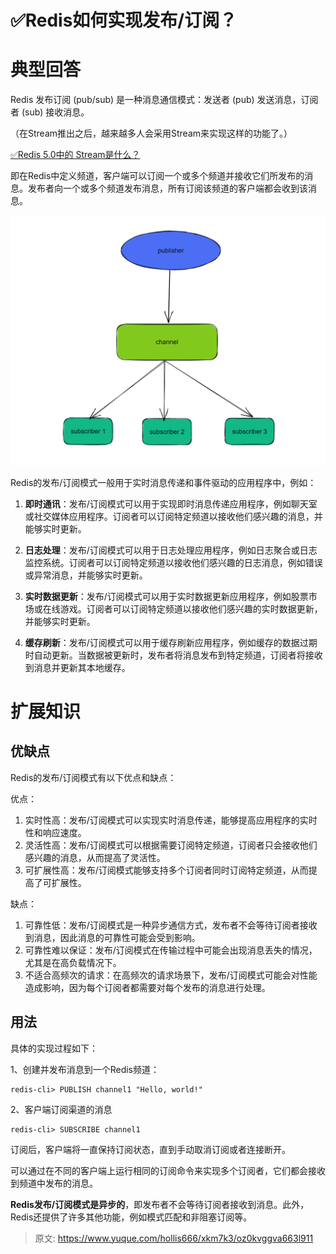 # ✅Redis如何实现发布/订阅？



# 典型回答


Redis 发布订阅 (pub/sub) 是一种消息通信模式：发送者 (pub) 发送消息，订阅者 (sub) 接收消息。



（在Stream推出之后，越来越多人会采用Stream来实现这样的功能了。）



[✅Redis 5.0中的 Stream是什么？](https://www.yuque.com/hollis666/xkm7k3/qehw9x86oxl0r0sc)



即在Redis中定义频道，客户端可以订阅一个或多个频道并接收它们所发布的消息。发布者向一个或多个频道发布消息，所有订阅该频道的客户端都会收到该消息。





![1677995887004-70d82343-0fa8-41c6-8025-b6db1f8e49e6.png](./img/q24092gDlrYGFo6E/1677995887004-70d82343-0fa8-41c6-8025-b6db1f8e49e6-035517.png)



Redis的发布/订阅模式一般用于实时消息传递和事件驱动的应用程序中，例如：



1. **即时通讯**：发布/订阅模式可以用于实现即时消息传递应用程序，例如聊天室或社交媒体应用程序。订阅者可以订阅特定频道以接收他们感兴趣的消息，并能够实时更新。



2. **日志处理**：发布/订阅模式可以用于日志处理应用程序，例如日志聚合或日志监控系统。订阅者可以订阅特定频道以接收他们感兴趣的日志消息，例如错误或异常消息，并能够实时更新。



3. **实时数据更新**：发布/订阅模式可以用于实时数据更新应用程序，例如股票市场或在线游戏。订阅者可以订阅特定频道以接收他们感兴趣的实时数据更新，并能够实时更新。



4. **缓存刷新**：发布/订阅模式可以用于缓存刷新应用程序，例如缓存的数据过期时自动更新。当数据被更新时，发布者将消息发布到特定频道，订阅者将接收到消息并更新其本地缓存。



# 扩展知识


## 优缺点


Redis的发布/订阅模式有以下优点和缺点：

优点：

1. 实时性高：发布/订阅模式可以实现实时消息传递，能够提高应用程序的实时性和响应速度。
2. 灵活性高：发布/订阅模式可以根据需要订阅特定频道，订阅者只会接收他们感兴趣的消息，从而提高了灵活性。
3. 可扩展性高：发布/订阅模式能够支持多个订阅者同时订阅特定频道，从而提高了可扩展性。



缺点：

1. 可靠性低：发布/订阅模式是一种异步通信方式，发布者不会等待订阅者接收到消息，因此消息的可靠性可能会受到影响。
2. 可靠性难以保证：发布/订阅模式在传输过程中可能会出现消息丢失的情况，尤其是在高负载情况下。
3. 不适合高频次的请求：在高频次的请求场景下，发布/订阅模式可能会对性能造成影响，因为每个订阅者都需要对每个发布的消息进行处理。



## 用法
  
 具体的实现过程如下：



1、创建并发布消息到一个Redis频道：



```plain
redis-cli> PUBLISH channel1 "Hello, world!"
```



2、客户端订阅渠道的消息



```plain
redis-cli> SUBSCRIBE channel1
```



订阅后，客户端将一直保持订阅状态，直到手动取消订阅或者连接断开。



可以通过在不同的客户端上运行相同的订阅命令来实现多个订阅者，它们都会接收到频道中发布的消息。



**Redis发布/订阅模式是异步的**，即发布者不会等待订阅者接收到消息。此外，Redis还提供了许多其他功能，例如模式匹配和非阻塞订阅等。



> 原文: <https://www.yuque.com/hollis666/xkm7k3/oz0kvggva663l911>